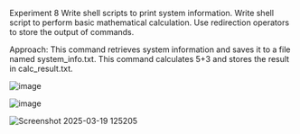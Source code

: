 Experiment 8 
Write shell scripts to print system information. Write shell script to perform basic mathematical calculation. Use redirection operators to store the output of commands.

Approach: This command retrieves system information and saves it to a file named system_info.txt. This command calculates 5+3 and stores the result in calc_result.txt.


![image](https://github.com/user-attachments/assets/f1a56db2-f3df-4d72-b0f3-fe343a3e020d)


![image](https://github.com/user-attachments/assets/d3b89ca8-f4d8-4ea7-91fd-dc5b80696804)



![Screenshot 2025-03-19 125205](https://github.com/user-attachments/assets/b6bd0aec-9d72-441a-a575-683ed9630c94)

